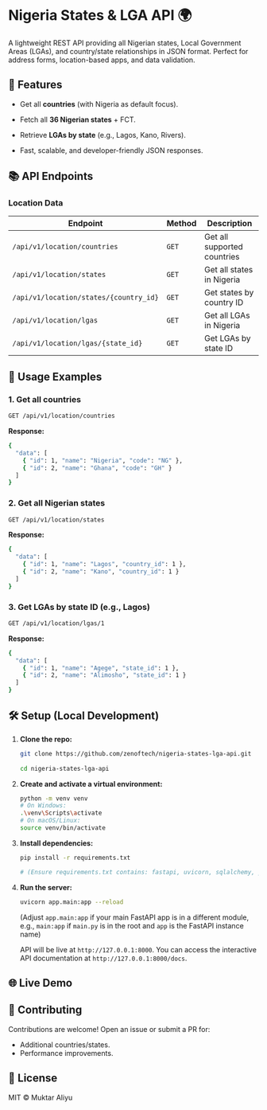 # Nigeria States & LGA API 🌍

A lightweight REST API providing all Nigerian states, Local Government Areas (LGAs), and country/state relationships in JSON format. Perfect for address forms, location-based apps, and data validation.

## 🔑 Features

* Get all **countries** (with Nigeria as default focus).

* Fetch all **36 Nigerian states** + FCT.

* Retrieve **LGAs by state** (e.g., Lagos, Kano, Rivers).

* Fast, scalable, and developer-friendly JSON responses.

## 📚 API Endpoints

### **Location Data**

| Endpoint | Method | Description |
| ----- | ----- | ----- |
| `/api/v1/location/countries` | `GET` | Get all supported countries |
| `/api/v1/location/states` | `GET` | Get all states in Nigeria |
| `/api/v1/location/states/{country_id}` | `GET` | Get states by country ID |
| `/api/v1/location/lgas` | `GET` | Get all LGAs in Nigeria |
| `/api/v1/location/lgas/{state_id}` | `GET` | Get LGAs by state ID |

## 🚀 Usage Examples

### 1. Get all countries

```bash
GET /api/v1/location/countries

```

**Response:**

```bash
{
  "data": [
    { "id": 1, "name": "Nigeria", "code": "NG" },
    { "id": 2, "name": "Ghana", "code": "GH" }
  ]
}

```

### 2. Get all Nigerian states

```bash
GET /api/v1/location/states

```

**Response:**

```bash
{
  "data": [
    { "id": 1, "name": "Lagos", "country_id": 1 },
    { "id": 2, "name": "Kano", "country_id": 1 }
  ]
}

```

### 3. Get LGAs by state ID (e.g., Lagos)

```bash
GET /api/v1/location/lgas/1

```

**Response:**

```bash
{
  "data": [
    { "id": 1, "name": "Agege", "state_id": 1 },
    { "id": 2, "name": "Alimosho", "state_id": 1 }
  ]
}

```

## 🛠 Setup (Local Development)

1. **Clone the repo:**

   ```bash
   git clone https://github.com/zenoftech/nigeria-states-lga-api.git
  
   cd nigeria-states-lga-api

   ```

2. **Create and activate a virtual environment:**

   ```bash
   python -m venv venv
   # On Windows:
   .\venv\Scripts\activate
   # On macOS/Linux:
   source venv/bin/activate

   ```

3. **Install dependencies:**

   ```bash
   pip install -r requirements.txt
   
   # (Ensure requirements.txt contains: fastapi, uvicorn, sqlalchemy, psycopg2-binary, pydantic)

   ```

6. **Run the server:**

   ```bash
   uvicorn app.main:app --reload

   ```

   (Adjust `app.main:app` if your main FastAPI app is in a different module, e.g., `main:app` if `main.py` is in the root and `app` is the FastAPI instance name)

   API will be live at `http://127.0.0.1:8000`. You can access the interactive API documentation at `http://127.0.0.1:8000/docs`.

## 🌐 Live Demo
<!-- 
Try the API live: `https://api.example.com/v1/location/states` (Replace `api.example.com` with your actual deployed URL on Railway). -->

## 🤝 Contributing

Contributions are welcome! Open an issue or submit a PR for:

* Additional countries/states.
* Performance improvements.

## 📜 License

MIT © Muktar Aliyu 
